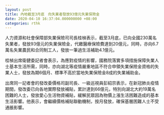 ```yaml
---
layout: post
title: 內地截至3月底　向失業者發放93億元失業保險金
date: 2020-04-10 16:37:04.000000000 +08:00
categories: rthk
---
```


人力資源和社會保障部失業保險司司長桂楨表示，截至3月底，已向全國230萬名失業者，發放93億元的失業保險金，代繳醫療保險費達到20億元，同時，亦向6.7萬名失業農民和合同制工人，發放一筆過生活補助4.1億元。

桂楨出席衛健委記者會表示，為應對疫情的影響，國務院落實多項措施保障失業人士基本生活所需，同時，亦向湖北等疫情嚴重地區不符合申領失業保險金資格的失業人士，發放為期6個月、標準不高於當地失業保險金8成的失業補助金。

出席同一記者會的發改委價格司副司長、一級巡視員彭紹宗表示，在新冠肺炎疫情期間，發改委已向各地實際發放補貼，累計達到66億元，特別向湖北大約19萬名困難的人士，發放愛心生活物資補貼，緩解民眾因為物價上漲生活困難造成的基本生活影響。他表示，會繼續價格補貼聯動機制，按月發放，確保基層困難人士不受通脹影響。

